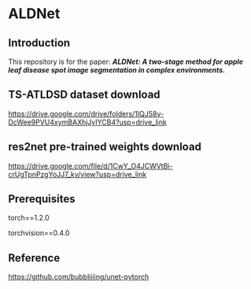 # ALDNet

## Introduction
This repository is for the paper: 
***ALDNet: A two-stage method for apple leaf disease spot image segmentation in complex environments.***

## TS-ATLDSD dataset download
https://drive.google.com/drive/folders/1IQJ58v-DcWee9PVU4xymBAXhjJyIYCB4?usp=drive_link

## res2net pre-trained weights download
https://drive.google.com/file/d/1CwY_O4JCWVtBi-crUgTpnPzgYoJJ7_kv/view?usp=drive_link

## Prerequisites
torch==1.2.0

torchvision==0.4.0

## Reference
https://github.com/bubbliiiing/unet-pytorch
